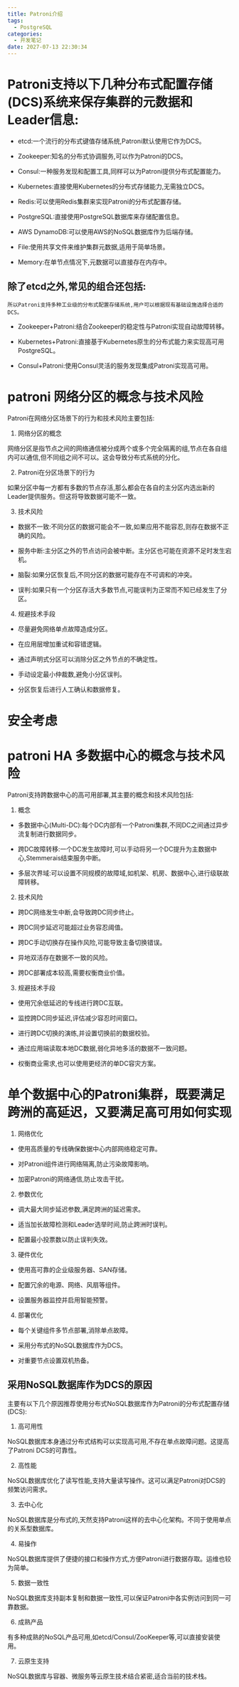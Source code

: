 ```yaml
---
title: Patroni介绍
tags:
  - PostgreSQL
categories:
  - 开发笔记 
date: 2027-07-13 22:30:34
---
```


# Patroni支持以下几种分布式配置存储(DCS)系统来保存集群的元数据和Leader信息:

- etcd:一个流行的分布式键值存储系统,Patroni默认使用它作为DCS。

- Zookeeper:知名的分布式协调服务,可以作为Patroni的DCS。

- Consul:一种服务发现和配置工具,同样可以为Patroni提供分布式配置能力。

- Kubernetes:直接使用Kubernetes的分布式存储能力,无需独立DCS。

- Redis:可以使用Redis集群来实现Patroni的分布式配置存储。

- PostgreSQL:直接使用PostgreSQL数据库来存储配置信息。

- AWS DynamoDB:可以使用AWS的NoSQL数据库作为后端存储。

- File:使用共享文件来维护集群元数据,适用于简单场景。

- Memory:在单节点情况下,元数据可以直接存在内存中。

## 除了etcd之外,常见的组合还包括:
`所以Patroni支持多种工业级的分布式配置存储系统,用户可以根据现有基础设施选择合适的DCS。`

- Zookeeper+Patroni:结合Zookeeper的稳定性与Patroni实现自动故障转移。

- Kubernetes+Patroni:直接基于Kubernetes原生的分布式能力来实现高可用PostgreSQL。

- Consul+Patroni:使用Consul灵活的服务发现集成Patroni实现高可用。



# patroni 网络分区的概念与技术风险
Patroni在网络分区场景下的行为和技术风险主要包括:

1. 网络分区的概念

网络分区是指节点之间的网络通信被分成两个或多个完全隔离的组,节点在各自组内可以通信,但不同组之间不可以。这会导致分布式系统的分化。

2. Patroni在分区场景下的行为

如果分区中每一方都有多数的节点存活,那么都会在各自的主分区内选出新的Leader提供服务。但这将导致数据可能不一致。

3. 技术风险

- 数据不一致:不同分区的数据可能会不一致,如果应用不能容忍,则存在数据不正确的风险。

- 服务中断:主分区之外的节点访问会被中断。主分区也可能在资源不足时发生宕机。

- 脑裂:如果分区恢复后,不同分区的数据可能存在不可调和的冲突。

- 误判:如果只有一个分区存活大多数节点,可能误判为正常而不知已经发生了分区。

4. 规避技术手段

- 尽量避免网络单点故障造成分区。

- 在应用层增加重试和容错逻辑。

- 通过声明式分区可以消除分区之外节点的不确定性。

- 手动设定最小仲裁数,避免小分区误判。

- 分区恢复后进行人工确认和数据修复。



# 安全考虑

# patroni HA 多数据中心的概念与技术风险

Patroni支持跨数据中心的高可用部署,其主要的概念和技术风险包括:

1. 概念

- 多数据中心(Multi-DC):每个DC内部有一个Patroni集群,不同DC之间通过异步流复制进行数据同步。

- 跨DC故障转移:一个DC发生故障时,可以手动将另一个DC提升为主数据中心,Stemmerais结束服务中断。

- 多层次界域:可以设置不同规模的故障域,如机架、机房、数据中心,进行级联故障转移。

2. 技术风险 

- 跨DC网络发生中断,会导致跨DC同步终止。

- 跨DC同步延迟可能超过业务容忍阈值。

- 跨DC手动切换存在操作风险,可能导致主备切换错误。

- 异地双活存在数据不一致的风险。

- 跨DC部署成本较高,需要权衡商业价值。

3. 规避技术手段

- 使用冗余低延迟的专线进行跨DC互联。

- 监控跨DC同步延迟,评估减少容忍时间窗口。

- 进行跨DC切换的演练,并设置切换前的数据校验。

- 通过应用端读取本地DC数据,弱化异地多活的数据不一致问题。

- 权衡商业需求,也可以使用更经济的单DC容灾方案。

# 单个数据中心的Patroni集群，既要满足跨洲的高延迟，又要满足高可用如何实现

1. 网络优化

- 使用高质量的专线确保数据中心内部网络稳定可靠。

- 对Patroni组件进行网络隔离,防止污染故障影响。

- 加密Patroni的网络通信,防止攻击干扰。

2. 参数优化 

- 调大最大同步延迟参数,满足跨洲的延迟需求。

- 适当加长故障检测和Leader选举时间,防止跨洲时误判。

- 配置最小投票数以防止误判失效。

3. 硬件优化

- 使用高可靠的企业级服务器、SAN存储。

- 配置冗余的电源、网络、风扇等组件。

- 设置服务器监控并启用智能预警。

4. 部署优化

- 每个关键组件多节点部署,消除单点故障。

- 采用分布式的NoSQL数据库作为DCS。 

- 对重要节点设置双机热备。


##  采用NoSQL数据库作为DCS的原因
主要有以下几个原因推荐使用分布式NoSQL数据库作为Patroni的分布式配置存储(DCS):

1. 高可用性

NoSQL数据库本身通过分布式结构可以实现高可用,不存在单点故障问题。这提高了Patroni DCS的可靠性。

2. 高性能

NoSQL数据库优化了读写性能,支持大量读写操作。这可以满足Patroni对DCS的频繁访问需求。

3. 去中心化

NoSQL数据库是分布式的,天然支持Patroni这样的去中心化架构。不同于使用单点的关系型数据库。

4. 易操作

NoSQL数据库提供了便捷的接口和操作方式,方便Patroni进行数据存取。运维也较为简单。

5. 数据一致性

NoSQL数据库支持副本复制和数据一致性,可以保证Patroni中各实例访问到同一可靠数据。

6. 成熟产品

有多种成熟的NoSQL产品可用,如etcd/Consul/ZooKeeper等,可以直接安装使用。

7. 云原生支持

NoSQL数据库与容器、微服务等云原生技术结合紧密,适合当前的技术栈。
